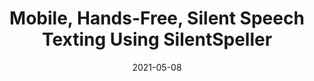 ---
title: "Mobile, Hands-Free, Silent Speech Texting Using SilentSpeller"
collection: publications
date: 2021-05-08
venue: 'Extended Abstracts of the 2021 CHI Conference on Human Factors in Computing Systems'
paperurl: 'https://doi.org/10.1145/3411763.3451552'
link: '/files/papers/SilentSpeller_CHI_2021_Interactivity.pdf'
citation: ' Naoki Kimura,  <b>Tan Gemicioglu</b>,  Jonathan Womack,  Richard Li,  Yuhui Zhao,  Abdelkareem Bedri,  Alex Olwal,  Jun Rekimoto,  Thad Starner, &quot;Mobile, Hands-Free, Silent Speech Texting Using SilentSpeller.&quot; Extended Abstracts of the 2021 CHI Conference on Human Factors in Computing Systems, 2021.'
---